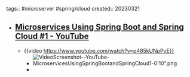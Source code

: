 tags:: #microserver #spring/cloud
created:: 20230321
- ## [Microservices Using Spring Boot and Spring Cloud #1 - YouTube](https://www.youtube.com/watch?v=p485kUNpPvE)
  - {{video https://www.youtube.com/watch?v=p485kUNpPvE}}
    - ![VideoScreenshot--YouTube-MicroservicesUsingSpringBootandSpringCloud1-0’10”.png](../assets/VideoScreenshot--YouTube-MicroservicesUsingSpringBootandSpringCloud1-0’10”_1679370675445_0.png)
    -